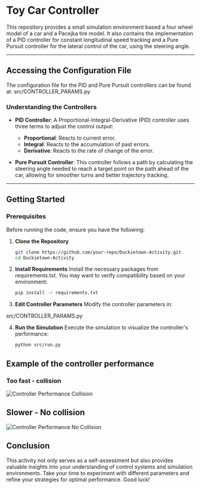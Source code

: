 # Toy Car Controller

This repository provides a small simulation environment based a four wheel model of a car and a Pacejka tire model. It also contains the implementation of a PID controller for constant longitudinal speed tracking and a Pure Pursuit controller for the lateral control of the car, using the steering angle.

---

## Accessing the Configuration File

The configuration file for the PID and Pure Pursuit controllers can be found at:
src/CONTROLLER_PARAMS.py

### Understanding the Controllers

- **PID Controller**: A Proportional-Integral-Derivative (PID) controller uses three terms to adjust the control output: 
  - **Proportional**: Reacts to current error.
  - **Integral**: Reacts to the accumulation of past errors.
  - **Derivative**: Reacts to the rate of change of the error.

- **Pure Pursuit Controller**: This controller follows a path by calculating the steering angle needed to reach a target point on the path ahead of the car, allowing for smoother turns and better trajectory tracking.

---

## Getting Started

### Prerequisites

Before running the code, ensure you have the following:

1. **Clone the Repository**
   ```bash
   git clone https://github.com/your-repo/Duckietown-Activity.git
   cd Duckietown-Activity


2. **Install Requirements** Install the necessary packages from requirements.txt. You may want to verify compatibility based on your environment:

    ``` bash
    pip install -r requirements.txt

3. **Edit Controller Parameters** Modify the controller parameters in:

src/CONTROLLER_PARAMS.py

4. **Run the Simulation** Execute the simulation to visualize the controller's performance:

    ```bash
    python src/run.py


## Example of the controller performance

### Too fast - collision

![Controller Performance Collision](videos/collision.gif)

## Slower - No collision
![Controller Performance No Collision](videos/no-collision.gif)



## Conclusion

This activity not only serves as a self-assessment but also provides valuable insights into your understanding of control systems and simulation environments. Take your time to experiment with different parameters and refine your strategies for optimal performance. Good luck!
